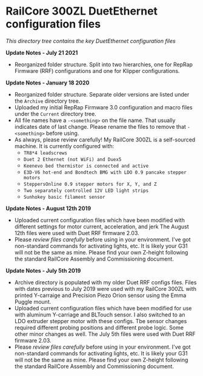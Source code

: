 # RailCore 300ZL DuetEthernet configuration files

*This directory tree contains the key DuetEthernet configuration files*


**Update Notes - July 21 2021**
- Reorganized folder structure. Split into two hierarchies, one for RepRap Firmware (RRF) configurations and one for Klipper configurations.

**Update Notes - January 18 2020**
- Reorganized folder structure.  Separate older versions are listed under the `Archive` directory tree.
- Uploaded my initial RepRap Firmware 3.0 configuration and macro files under the `Current` directory tree.
- All file names have a `-<something>` on the file name.  That usually indicates date of last change.  Please rename the files to remove that `-<something>` before using.
- As always, please review carefully!  My RailCore 300ZL is a self-sourced machine.  It is currently configured with:
  * `TR8*4 leadscrews`
  * `Duet 2 Ethernet (not WiFi) and Duex5`
  * `Keenevo bed thermistor is connected and active`
  * `E3D-V6 hot-end and Bondtech BMG with LDO 0.9 pancake stepper motors`
  * `SteppersOnline 0.9 stepper motors for X, Y, and Z`
  * `Two separately controlled 12V LED light strips`
  * `Sunhokey basic filament sensor`


**Update Notes - August 12th 2019**
- Uploaded current configuration files which have been modified with different settings for motor current, acceleration, and jerk The August 12th files were used with Duet RRF firmware 2.03.
- Please *review files carefully* before using in your environment.  I've got non-standard commands for activating lights, etc.  It is likely your G31 will not be the same as mine.  Please find your own Z-height following the standard RailCore Assembly and Commissioning document.

**Update Notes - July 5th 2019**
- Archive directory is populated with my older Duet RRF configs files.  Files with dates previous to July 2019 were used with my RailCore 300ZL with printed Y-carraige and Precision Piezo Orion sensor using the Emma Puggle mount.
- Uploaded current configuration files which have been modified for use with aluminum Y-carriage and BLTouch sensor.  I also switched to an LDO extruder stepper motor with these configs.  Tbe sensor changes required different probing positions and different probe logic.  Some other minor changes as well.  The July 5th files were used with Duet RRF firmware 2.03.
- Please *review files carefully* before using in your environment.  I've got non-standard commands for activating lights, etc.  It is likely your G31 will not be the same as mine.  Please find your own Z-height following the standard RailCore Assembly and Commissioning document.
